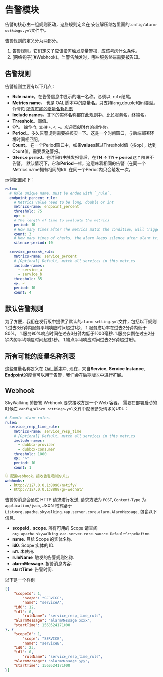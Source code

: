 # 告警模块

告警的核心由一组规则驱动，这些规则定义在 安装解压缩包里面的`config/alarm-settings.yml`文件中。

告警规则的定义分为两部分。
1. 告警规则。它们定义了应该如何触发度量警报，应该考虑什么条件。
2. [网络钩子](#Webhook}。当警告触发时，哪些服务终端需要被告知。

## 告警规则

告警规则主要有以下几点：
- **Rule name**。在告警信息中显示的唯一名称。必须以`_rule`结尾。
- **Metrics name**。 也是 OAL 脚本中的度量名。只支持long,double和int类型。详情见
[所有可能的度量名称列表](#所有可能的度量名称列表).
- **Include names**。其下的实体名称都在此规则中。比如服务名，终端名。
- **Threshold**。阈值。
- **OP**。 操作符, 支持 `>`, `<`, `=`。欢迎贡献所有的操作符。
- **Period**.。多久告警规则需要被核实一下。这是一个时间窗口，与后端部署环境时间相匹配。    
- **Count**。 在一个Period窗口中，如果**value**s超过Threshold值（按op），达到Count值，需要发送警报。
- **Silence period**。在时间N中触发报警后，在**TN -> TN + period**这个阶段不告警。 默认情况下，它和**Period**一样，这意味着相同的告警（在同一个Metrics name拥有相同的Id）在同一个Period内只会触发一次。

示例配置如下：


```yaml
rules:
  # Rule unique name, must be ended with `_rule`.
  endpoint_percent_rule:
    # Metrics value need to be long, double or int
    metrics-name: endpoint_percent
    threshold: 75
    op: <
    # The length of time to evaluate the metrics
    period: 10
    # How many times after the metrics match the condition, will trigger alarm
    count: 3
    # How many times of checks, the alarm keeps silence after alarm triggered, default as same as period.
    silence-period: 10
    
  service_percent_rule:
    metrics-name: service_percent
    # [Optional] Default, match all services in this metrics
    include-names:
      - service_a
      - service_b
    threshold: 85
    op: <
    period: 10
    count: 4
```

## 默认告警规则
为了方便，我们在发行版中提供了默认的`alarm setting.yml`文件，包括以下规则
1.过去3分钟内服务平均响应时间超过1秒。
1.服务成功率在过去2分钟内低于80%。
1.服务90%响应时间在过去3分钟内低于1000毫秒.
1.服务实例在过去2分钟内的平均响应时间超过1秒。
1.端点平均响应时间过去2分钟超过1秒。

## 所有可能的度量名称列表
这些度量名称定义在 [OAL 脚本](https://github.com/apache/skywalking/blob/master/oap-server/server-starter/src/main/resources/official_analysis.oal)中, 现在，来自**Service**, **Service Instance**, **Endpoint**的度量可以用于告警，我们会在后期版本中进行扩展。

## Webhook
SkyWalking 的告警 Webhook 要求接收方是一个 Web 容器。 需要在部署启动的时候在 `config/alarm-settings.yml`文件中配置接受请求的URL：

```yaml
# Sample alarm rules.
rules:
  service_resp_time_rule:
    metrics-name: service_resp_time
    # [Optional] Default, match all services in this metrics
    include-names:
      - dubbox-provider
      - dubbox-consumer
    threshold: 1000
    op: ">"
    period: 10
    count: 1

👇 配置webhook，接收告警规则的URL。
webhooks: 
  - http://127.0.0.1:8090/notify/
  - http://127.0.0.1:8888/go-wechat/
```

告警的消息会通过 HTTP 请求进行发送, 请求方法为 `POST`, `Content-Type` 为 `application/json`,
JSON 格式基于 `List<org.apache.skywalking.oap.server.core.alarm.AlarmMessage`, 包含以下信息.
- **scopeId**，**scope**. 所有可用的 Scope 请查阅 `org.apache.skywalking.oap.server.core.source.DefaultScopeDefine`.
- **name**. 目标 Scope 的实体名称.
- **id0**. Scope 实体的 ID.
- **id1**. 未使用.
- **ruleName**. 触发的告警规则名称.
- **alarmMessage**. 报警消息内容.
- **startTime**. 告警时间.

以下是一个样例
```json
[{
	"scopeId": 1, 
        "scope": "SERVICE",
        "name": "serviceA", 
	"id0": 12,  
	"id1": 0,  
        "ruleName": "service_resp_time_rule",
	"alarmMessage": "alarmMessage xxxx",
	"startTime": 1560524171000
}, {
	"scopeId": 1,
        "scope": "SERVICE",
        "name": "serviceB",
	"id0": 23,
	"id1": 0,
        "ruleName": "service_resp_time_rule",
	"alarmMessage": "alarmMessage yyy",
	"startTime": 1560524171000
}]
```
